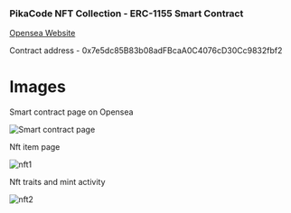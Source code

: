 ### PikaCode NFT Collection - ERC-1155 Smart Contract

[Opensea Website](https://testnets.opensea.io/collection/pikacoders)

Contract address - 0x7e5dc85B83b08adFBcaA0C4076cD30Cc9832fbf2

# Images

Smart contract page on Opensea

![Smart contract page]()

Nft item page

![nft1]()

Nft traits and mint activity

![nft2]()
